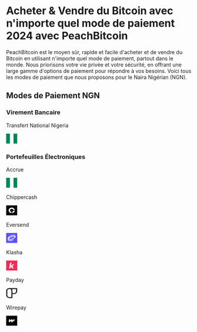 <body class="payment-methods-page">

# Acheter & Vendre du Bitcoin avec n'importe quel mode de paiement 2024 avec PeachBitcoin

PeachBitcoin est le moyen sûr, rapide et facile d'acheter et de vendre du Bitcoin en utilisant n'importe quel mode de paiement, partout dans le monde. Nous priorisons votre vie privée et votre sécurité, en offrant une large gamme d'options de paiement pour répondre à vos besoins. Voici tous les modes de paiement que nous proposons pour le Naira Nigérian (NGN).

## Modes de Paiement NGN

### Virement Bancaire

<div class="payment-grid">
    <div class="payment-grid-item">
        <p>Transfert National Nigeria</p> 
        <img src="/img/faq/logoimg/nigeriaflag.png" width="30px" height="27px" alt="Acheter du bitcoin avec Transfert National Nigeria, Vendre du bitcoin avec Transfert National Nigeria">
    </div>
</div>

### Portefeuilles Électroniques

<div class="payment-grid">
    <div class="payment-grid-item">
        <p>Accrue</p> 
        <img src="/img/faq/logoimg/nigeriaflag.png" width="30px" height="27px" alt="Acheter du bitcoin avec Accrue, Vendre du bitcoin avec Accrue">
    </div>
    <div class="payment-grid-item">
        <p>Chippercash</p> 
        <img src="/img/faq/logoimg/chippercash.png" width="30px" height="27px" alt="Acheter du bitcoin avec Chippercash, Vendre du bitcoin avec Chippercash">
    </div>
    <div class="payment-grid-item">
        <p>Eversend</p> 
        <img src="/img/faq/logoimg/eversend.png" width="30px" height="27px" alt="Acheter du bitcoin avec Eversend, Vendre du bitcoin avec Eversend">
    </div>
    <div class="payment-grid-item">
        <p>Klasha</p> 
        <img src="/img/faq/logoimg/klasha.png" width="30px" height="27px" alt="Acheter du bitcoin avec Klasha, Vendre du bitcoin avec Klasha">
    </div>
    <div class="payment-grid-item">
        <p>Payday</p> 
        <img src="/img/faq/logoimg/payday.png" width="30px" height="27px" alt="Acheter du bitcoin avec Payday, Vendre du bitcoin avec Payday">
    </div>
    <div class="payment-grid-item">
        <p>Wirepay</p> 
        <img src="/img/faq/logoimg/wirepay.png" width="30px" height="27px" alt="Acheter du bitcoin avec Wirepay, Vendre du bitcoin avec Wirepay">
    </div>
</div>

</body>
